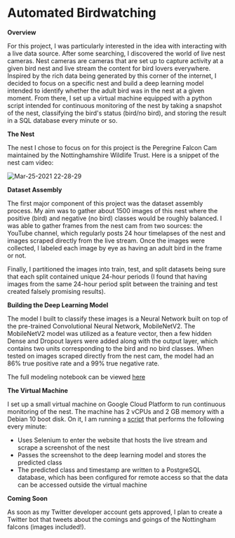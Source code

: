 # Automated Birdwatching

**Overview**

For this project, I was particularly interested in the idea with interacting with a live data source. After some searching, I discovered the world of live nest cameras. Nest cameras are cameras that are set up to capture activity at a given bird nest and live stream the content for bird lovers everywhere. Inspired by the rich data being generated by this corner of the internet, I decided to focus on a specific nest and build a deep learning model intended to identify whether the adult bird was in the nest at a given moment. From there, I set up a virtual machine equipped with a python script intended for continuous monitoring of the nest by taking a snapshot of the nest, classifying the bird's status (bird/no bird), and storing the result in a SQL database every minute or so.

**The Nest**

The nest I chose to focus on for this project is the Peregrine Falcon Cam maintained by the Nottinghamshire Wildlife Trust. Here is a snippet of the nest cam video:

![Mar-25-2021 22-28-29](https://user-images.githubusercontent.com/69167467/112586671-7406c900-8db9-11eb-822f-f69947dfadfb.gif)

**Dataset Assembly**

The first major component of this project was the dataset assembly process. My aim was to gather about 1500 images of this nest where the positive (bird) and negative (no bird) classes would be roughly balanced. I was able to gather frames from the nest cam from two sources: the YouTube channel, which regularly posts 24 hour timelapses of the nest and images scraped directly from the live stream. Once the images were collected, I labeled each image by eye as having an adult bird in the frame or not. 

Finally, I partitioned the images into train, test, and split datasets being sure that each split contained unique 24-hour periods (I found that having images from the same 24-hour period split between the training and test created falsely promising results).

**Building the Deep Learning Model**

The model I built to classify these images is a Neural Network built on top of the pre-trained Convolutional Neural Network, MobileNetV2. The MobileNetV2 model was utilized as a feature vector, then a few hidden Dense and Dropout layers were added along with the output layer, which contains two units corresponding to the bird and no bird classes. When tested on images scraped directly from the nest cam, the model had an 86% true positive rate and a 99% true negative rate.

The full modeling notebook can be viewed [here](https://github.com/emmamcclaire/falcon_alert/blob/main/transfer_learning.ipynb)

**The Virtual Machine**

I set up a small virtual machine on Google Cloud Platform to run continuous monitoring of the nest. The machine has 2 vCPUs and 2 GB memory with a Debian 10 boot disk. 
On it, I am running a [script](https://github.com/emmamcclaire/falcon_alert/blob/main/virtual%20machine%20files/gcp_vm_birdwatcher.py) that performs the following every minute:
- Uses Selenium to enter the website that hosts the live stream and scrape a screenshot of the nest
- Passes the screenshot to the deep learning model and stores the predicted class
- The predicted class and timestamp are written to a PostgreSQL database, which has been configured for remote access so that the data can be accessed outside the virtual machine

**Coming Soon**

As soon as my Twitter developer account gets approved, I plan to create a Twitter bot that tweets about the comings and goings of the Nottingham falcons (images included!).
